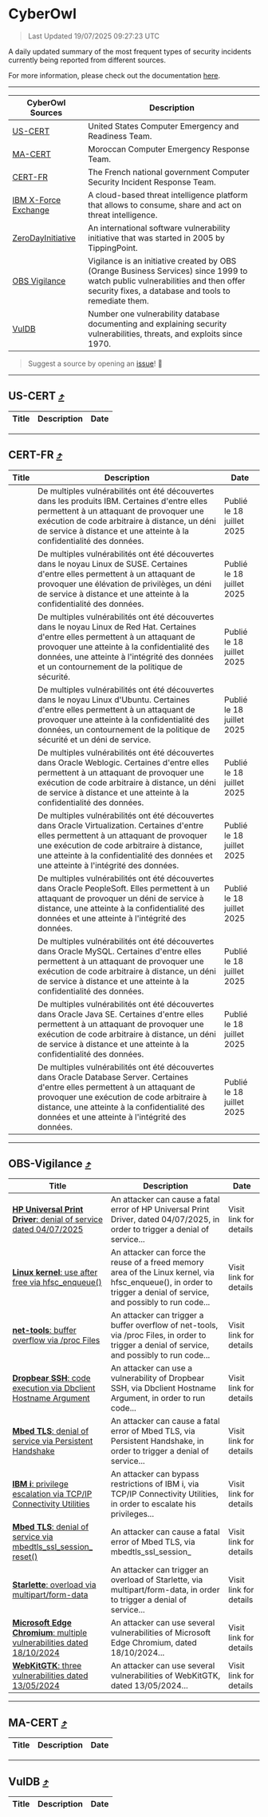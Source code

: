 
 <div id='top'></div>

# CyberOwl

 > Last Updated 19/07/2025 09:27:23 UTC
 
 A daily updated summary of the most frequent types of security incidents currently being reported from different sources.
 
 For more information, please check out the documentation [here](./docs/README.md).
 
 ---
 |CyberOwl Sources|Description|
 |---|---|
 |[US-CERT](#us-cert-arrow_heading_up)|United States Computer Emergency and Readiness Team.|
 |[MA-CERT](#ma-cert-arrow_heading_up)|Moroccan Computer Emergency Response Team.|
 |[CERT-FR](#cert-fr-arrow_heading_up)|The French national government Computer Security Incident Response Team.|
 |[IBM X-Force Exchange](#ibmcloud-arrow_heading_up)|A cloud-based threat intelligence platform that allows to consume, share and act on threat intelligence.|
 |[ZeroDayInitiative](#zerodayinitiative-arrow_heading_up)|An international software vulnerability initiative that was started in 2005 by TippingPoint.|
 |[OBS Vigilance](#obs-vigilance-arrow_heading_up)|Vigilance is an initiative created by OBS (Orange Business Services) since 1999 to watch public vulnerabilities and then offer security fixes, a database and tools to remediate them.|
 |[VulDB](#vuldb-arrow_heading_up)|Number one vulnerability database documenting and explaining security vulnerabilities, threats, and exploits since 1970.|
 
 > Suggest a source by opening an [issue](https://github.com/karimhabush/cyberowl/issues)! :raised_hands:
 ---

## US-CERT [:arrow_heading_up:](#cyberowl)

 |Title|Description|Date|
 |---|---|---|
 
 ---

## CERT-FR [:arrow_heading_up:](#cyberowl)

 |Title|Description|Date|
 |---|---|---|
 |[](https://www.cert.ssi.gouv.fr/avis/CERTFR-2025-AVI-0608/)|De multiples vulnérabilités ont été découvertes dans les produits IBM. Certaines d'entre elles permettent à un attaquant de provoquer une exécution de code arbitraire à distance, un déni de service à distance et une atteinte à la confidentialité des données.|Publié le 18 juillet 2025|
 |[](https://www.cert.ssi.gouv.fr/avis/CERTFR-2025-AVI-0607/)|De multiples vulnérabilités ont été découvertes dans le noyau Linux de SUSE. Certaines d'entre elles permettent à un attaquant de provoquer une élévation de privilèges, un déni de service à distance et une atteinte à la confidentialité des données.|Publié le 18 juillet 2025|
 |[](https://www.cert.ssi.gouv.fr/avis/CERTFR-2025-AVI-0606/)|De multiples vulnérabilités ont été découvertes dans le noyau Linux de Red Hat. Certaines d'entre elles permettent à un attaquant de provoquer une atteinte à la confidentialité des données, une atteinte à l'intégrité des données et un contournement de la politique de sécurité.|Publié le 18 juillet 2025|
 |[](https://www.cert.ssi.gouv.fr/avis/CERTFR-2025-AVI-0605/)|De multiples vulnérabilités ont été découvertes dans le noyau Linux d'Ubuntu. Certaines d'entre elles permettent à un attaquant de provoquer une atteinte à la confidentialité des données, un contournement de la politique de sécurité et un déni de service.|Publié le 18 juillet 2025|
 |[](https://www.cert.ssi.gouv.fr/avis/CERTFR-2025-AVI-0604/)|De multiples vulnérabilités ont été découvertes dans Oracle Weblogic. Certaines d'entre elles permettent à un attaquant de provoquer une exécution de code arbitraire à distance, un déni de service à distance et une atteinte à la confidentialité des données.|Publié le 18 juillet 2025|
 |[](https://www.cert.ssi.gouv.fr/avis/CERTFR-2025-AVI-0603/)|De multiples vulnérabilités ont été découvertes dans Oracle Virtualization. Certaines d'entre elles permettent à un attaquant de provoquer une exécution de code arbitraire à distance, une atteinte à la confidentialité des données et une atteinte à l'intégrité des données.|Publié le 18 juillet 2025|
 |[](https://www.cert.ssi.gouv.fr/avis/CERTFR-2025-AVI-0602/)|De multiples vulnérabilités ont été découvertes dans Oracle PeopleSoft. Elles permettent à un attaquant de provoquer un déni de service à distance, une atteinte à la confidentialité des données et une atteinte à l'intégrité des données.|Publié le 18 juillet 2025|
 |[](https://www.cert.ssi.gouv.fr/avis/CERTFR-2025-AVI-0601/)|De multiples vulnérabilités ont été découvertes dans Oracle MySQL. Certaines d'entre elles permettent à un attaquant de provoquer une exécution de code arbitraire à distance, un déni de service à distance et une atteinte à la confidentialité des données.|Publié le 18 juillet 2025|
 |[](https://www.cert.ssi.gouv.fr/avis/CERTFR-2025-AVI-0600/)|De multiples vulnérabilités ont été découvertes dans Oracle Java SE. Certaines d'entre elles permettent à un attaquant de provoquer une exécution de code arbitraire à distance, un déni de service à distance et une atteinte à la confidentialité des données.|Publié le 18 juillet 2025|
 |[](https://www.cert.ssi.gouv.fr/avis/CERTFR-2025-AVI-0599/)|De multiples vulnérabilités ont été découvertes dans Oracle Database Server. Certaines d'entre elles permettent à un attaquant de provoquer une exécution de code arbitraire à distance, une atteinte à la confidentialité des données et une atteinte à l'intégrité des données.|Publié le 18 juillet 2025|
 
 ---

## OBS-Vigilance [:arrow_heading_up:](#cyberowl)

 |Title|Description|Date|
 |---|---|---|
 |[<a href="https://vigilance.fr/vulnerability/HP-Universal-Print-Driver-denial-of-service-dated-04-07-2025-47601" class="noirorange"><b>HP Universal Print Driver</b>: denial of service dated 04/07/2025</a>](https://vigilance.fr/vulnerability/HP-Universal-Print-Driver-denial-of-service-dated-04-07-2025-47601)|An attacker can cause a fatal error of HP Universal Print Driver, dated 04/07/2025, in order to trigger a denial of service...|Visit link for details|
 |[<a href="https://vigilance.fr/vulnerability/Linux-kernel-use-after-free-via-hfsc-enqueue-47203" class="noirorange"><b>Linux kernel</b>: use after free via hfsc_enqueue()</a>](https://vigilance.fr/vulnerability/Linux-kernel-use-after-free-via-hfsc-enqueue-47203)|An attacker can force the reuse of a freed memory area of the Linux kernel, via hfsc_enqueue(), in order to trigger a denial of service, and possibly to run code...|Visit link for details|
 |[<a href="https://vigilance.fr/vulnerability/net-tools-buffer-overflow-via-proc-Files-47198" class="noirorange"><b>net-tools</b>: buffer overflow via /proc Files</a>](https://vigilance.fr/vulnerability/net-tools-buffer-overflow-via-proc-Files-47198)|An attacker can trigger a buffer overflow of net-tools, via /proc Files, in order to trigger a denial of service, and possibly to run code...|Visit link for details|
 |[<a href="https://vigilance.fr/vulnerability/Dropbear-SSH-code-execution-via-Dbclient-Hostname-Argument-47197" class="noirorange"><b>Dropbear SSH</b>: code execution via Dbclient Hostname Argument</a>](https://vigilance.fr/vulnerability/Dropbear-SSH-code-execution-via-Dbclient-Hostname-Argument-47197)|An attacker can use a vulnerability of Dropbear SSH, via Dbclient Hostname Argument, in order to run code...|Visit link for details|
 |[<a href="https://vigilance.fr/vulnerability/Mbed-TLS-denial-of-service-via-Persistent-Handshake-47201" class="noirorange"><b>Mbed TLS</b>: denial of service via Persistent Handshake</a>](https://vigilance.fr/vulnerability/Mbed-TLS-denial-of-service-via-Persistent-Handshake-47201)|An attacker can cause a fatal error of Mbed TLS, via Persistent Handshake, in order to trigger a denial of service...|Visit link for details|
 |[<a href="https://vigilance.fr/vulnerability/IBM-i-privilege-escalation-via-TCP-IP-Connectivity-Utilities-47196" class="noirorange"><b>IBM i</b>: privilege escalation via TCP/IP Connectivity Utilities</a>](https://vigilance.fr/vulnerability/IBM-i-privilege-escalation-via-TCP-IP-Connectivity-Utilities-47196)|An attacker can bypass restrictions of IBM i, via TCP/IP Connectivity Utilities, in order to escalate his privileges...|Visit link for details|
 |[<a href="https://vigilance.fr/vulnerability/Mbed-TLS-denial-of-service-via-mbedtls-ssl-session-reset-47200" class="noirorange"><b>Mbed TLS</b>: denial of service via mbedtls_ssl_session_<wbr>reset()</wbr></a>](https://vigilance.fr/vulnerability/Mbed-TLS-denial-of-service-via-mbedtls-ssl-session-reset-47200)|An attacker can cause a fatal error of Mbed TLS, via mbedtls_ssl_session_|Visit link for details|
 |[<a href="https://vigilance.fr/vulnerability/Starlette-overload-via-multipart-form-data-45436" class="noirorange"><b>Starlette</b>: overload via multipart/form-data</a>](https://vigilance.fr/vulnerability/Starlette-overload-via-multipart-form-data-45436)|An attacker can trigger an overload of Starlette, via multipart/form-data, in order to trigger a denial of service...|Visit link for details|
 |[<a href="https://vigilance.fr/vulnerability/Microsoft-Edge-Chromium-multiple-vulnerabilities-dated-18-10-2024-45430" class="noirorange"><b>Microsoft Edge Chromium</b>: multiple vulnerabilities dated 18/10/2024</a>](https://vigilance.fr/vulnerability/Microsoft-Edge-Chromium-multiple-vulnerabilities-dated-18-10-2024-45430)|An attacker can use several vulnerabilities of Microsoft Edge Chromium, dated 18/10/2024...|Visit link for details|
 |[<a href="https://vigilance.fr/vulnerability/WebKitGTK-three-vulnerabilities-dated-13-05-2024-45423" class="noirorange"><b>WebKitGTK</b>: three vulnerabilities dated 13/05/2024</a>](https://vigilance.fr/vulnerability/WebKitGTK-three-vulnerabilities-dated-13-05-2024-45423)|An attacker can use several vulnerabilities of WebKitGTK, dated 13/05/2024...|Visit link for details|
 
 ---

## MA-CERT [:arrow_heading_up:](#cyberowl)

 |Title|Description|Date|
 |---|---|---|
 
 ---

## VulDB [:arrow_heading_up:](#cyberowl)

 |Title|Description|Date|
 |---|---|---|
 